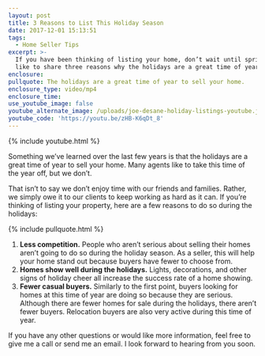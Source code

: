 ```yaml
---
layout: post
title: 3 Reasons to List This Holiday Season
date: 2017-12-01 15:13:51
tags:
  - Home Seller Tips
excerpt: >-
  If you have been thinking of listing your home, don’t wait until spring. I’d
  like to share three reasons why the holidays are a great time of year to sell.
enclosure:
pullquote: The holidays are a great time of year to sell your home.
enclosure_type: video/mp4
enclosure_time:
use_youtube_image: false
youtube_alternate_image: /uploads/joe-desane-holiday-listings-youtube.jpg
youtube_code: 'https://youtu.be/zHB-K6qDt_8'
---
```



{% include youtube.html %}

Something we’ve learned over the last few years is that the holidays are a great time of year to sell your home. Many agents like to take this time of the year off, but we don’t.

That isn’t to say we don’t enjoy time with our friends and families. Rather, we simply owe it to our clients to keep working as hard as it can. If you’re thinking of listing your property, here are a few reasons to do so during the holidays:

{% include pullquote.html %}

1. **Less competition.** People who aren’t serious about selling their homes aren’t going to do so during the holiday season. As a seller, this will help your home stand out because buyers have fewer to choose from.
2. **Homes show well during the holidays.** Lights, decorations, and other signs of holiday cheer all increase the success rate of a home showing.
3. **Fewer casual buyers.** Similarly to the first point, buyers looking for homes at this time of year are doing so because they are serious. Although there are fewer homes for sale during the holidays, there aren’t fewer buyers. Relocation buyers are also very active during this time of year.

If you have any other questions or would like more information, feel free to give me a call or send me an email. I look forward to hearing from you soon.